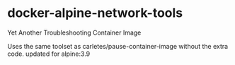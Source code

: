 # docker-alpine-network-tools
Yet Another Troubleshooting Container Image

Uses the same toolset as carletes/pause-container-image without the extra code. 
updated for alpine:3.9
